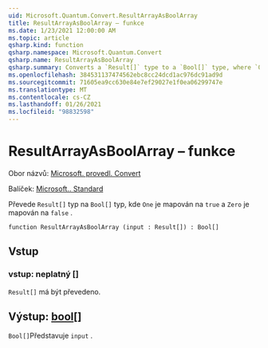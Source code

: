 ```yaml
---
uid: Microsoft.Quantum.Convert.ResultArrayAsBoolArray
title: ResultArrayAsBoolArray – funkce
ms.date: 1/23/2021 12:00:00 AM
ms.topic: article
qsharp.kind: function
qsharp.namespace: Microsoft.Quantum.Convert
qsharp.name: ResultArrayAsBoolArray
qsharp.summary: Converts a `Result[]` type to a `Bool[]` type, where `One` is mapped to `true` and `Zero` is mapped to `false`.
ms.openlocfilehash: 384531137474562ebc8cc24dcd1ac976dc91ad9d
ms.sourcegitcommit: 71605ea9cc630e84e7ef29027e1f0ea06299747e
ms.translationtype: MT
ms.contentlocale: cs-CZ
ms.lasthandoff: 01/26/2021
ms.locfileid: "98832598"
---
```

# <a name="resultarrayasboolarray-function"></a>ResultArrayAsBoolArray – funkce

Obor názvů: [Microsoft. provedl. Convert](xref:Microsoft.Quantum.Convert)

Balíček: [Microsoft.. Standard](https://nuget.org/packages/Microsoft.Quantum.Standard)


Převede `Result[]` typ na `Bool[]` typ, kde `One` je mapován na `true` a `Zero` je mapován na `false` .

```qsharp
function ResultArrayAsBoolArray (input : Result[]) : Bool[]
```


## <a name="input"></a>Vstup

### <a name="input--__invalidresult__"></a>vstup: __neplatný <Result>__[]

`Result[]` má být převedeno.



## <a name="output--bool"></a>Výstup: [bool](xref:microsoft.quantum.lang-ref.bool)[]

`Bool[]`Představuje `input` .